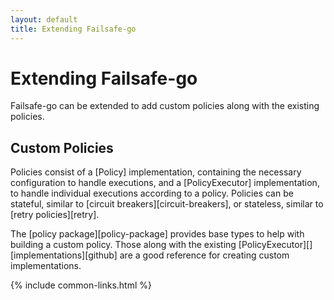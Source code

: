 ```yaml
---
layout: default
title: Extending Failsafe-go
---
```


# Extending Failsafe-go

Failsafe-go can be extended to add custom policies along with the existing policies.

## Custom Policies

Policies consist of a [Policy] implementation, containing the necessary configuration to handle executions, and a [PolicyExecutor] implementation, to handle individual executions according to a policy. Policies can be stateful, similar to [circuit breakers][circuit-breakers], or stateless, similar to [retry policies][retry].

The [policy package][policy-package] provides base types to help with building a custom policy. Those along with the existing [PolicyExecutor][] [implementations][github] are a good reference for creating custom implementations.

{% include common-links.html %}